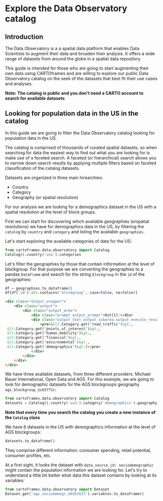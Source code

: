 # Explore the Data Observatory catalog

## Introduction

The Data Observatory is a a spatial data platform that enables Data Scientists to augment their data and broaden their analysis. It offers a wide range of datasets from around the globe in a spatial data repository.

This guide is intended for those who are going to start augmenting their own data using CARTOframes and are willing to explore our public Data Observatory catalog on the seek of the datasets that best fit their use cases and analyses.

**Note: The catalog is public and you don't need a CARTO account to search for available datasets**

## Looking for population data in the US in the catalog

In this guide we are going to filter the Data Observatory catalog looking for population data in the US.

The catalog is comprised of thousands of curated spatial datasets, so when searching for
data the easiest way to find out what you are looking for is make use of a feceted search. A faceted (or hierarchical) search allows you to narrow down search results by applying multiple filters based on faceted classification of the catalog datasets.

Datasets are organized in three main hirearchies:

- Country
- Category
- Geography (or spatial resolution)

For our analysis we are looking for a demographics dataset in the US with a spatial resolution at the level of block groups. 

First we can start for discovering which available geographies (orspatial resolutions) we have for demographics data in the US, by filtering the `catalog` by `country` and `category` and listing the available `geographies`.

Let's start exploring the available categories of data for the US:

```python
from cartoframes.data.observatory import Catalog
Catalog().country('usa').categories
```

Let's filter the geographies by those that contain information at the level of blockgroup. For that purpose we are converting the geographies to a pandas `DataFrame` and search for the string `blockgroup` in the `id` of the geographies:

```python
df = geographies.to_dataframe()
df[df['id'].str.contains('blockgroup', case=False, na=False)]
```

```html
<div class="output_wrapper">
    <div class="output">
        <div class="output_area">
            <div class="prompt output_prompt">Out[1]:</div>
            <div class="output_text output_subarea output_execute_result">
                <pre>[&lt;Category.get('road_traffic')&gt;,
 &lt;Category.get('points_of_interest')&gt;,
 &lt;Category.get('human_mobility')&gt;,
 &lt;Category.get('financial')&gt;,
 &lt;Category.get('environmental')&gt;,
 &lt;Category.get('demographics')&gt;]</pre>
            </div>
        </div>
    </div>
</div>
```

We have three available datasets, from three different providers: Michael Bauer International, Open Data and AGS. For this example, we are going to look for demographic datasets for the AGS blockgroups geography `ags_blockgroup_1c63771c`:

```python
from cartoframes.data.observatory import Catalog
datasets = Catalog().country('usa').category('demographics').geography('ags_blockgroup_1c63771c').datasets
```

**Note that every time you search the catalog you create a new instance of the `Catalog` class**

We have 6 datasets in the US with demographics information at the level of AGS blockgroups:

```python
datasets.to_dataframe()
```

They comprise different information: consumer spending, retail potential, consumer profiles, etc.

At a first sight, it looks the dataset with `data_source_id: sociodemographic` might contain the population information we are looking for. Let's try to understand a little bit better what data this dataset contains by looking at its variables:

```python
from cartoframes.data.observatory import Dataset
Dataset.get('ags_sociodemogr_e92b1637').variables.to_dataframe()
```

